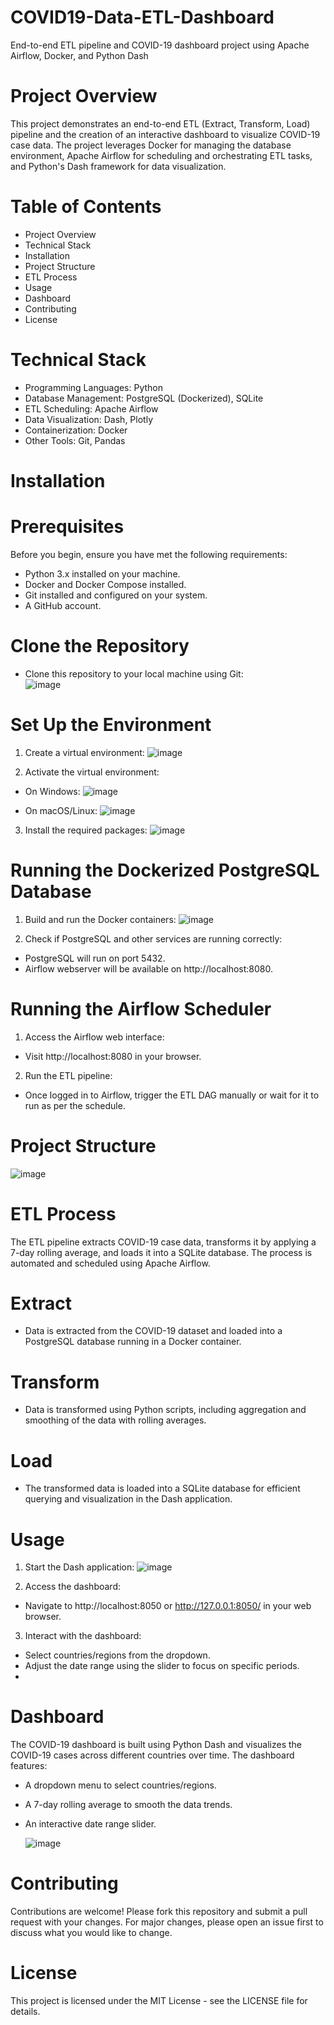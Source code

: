 # COVID19-Data-ETL-Dashboard
End-to-end ETL pipeline and COVID-19 dashboard project using Apache Airflow, Docker, and Python Dash

# Project Overview
This project demonstrates an end-to-end ETL (Extract, Transform, Load) pipeline and the creation of an interactive dashboard to visualize COVID-19 case data. The project leverages Docker for managing the database environment, Apache Airflow for scheduling and orchestrating ETL tasks, and Python's Dash framework for data visualization.

# Table of Contents
- Project Overview
- Technical Stack
- Installation
- Project Structure
- ETL Process
- Usage
- Dashboard
- Contributing
- License

# Technical Stack
- Programming Languages: Python
- Database Management: PostgreSQL (Dockerized), SQLite
- ETL Scheduling: Apache Airflow
- Data Visualization: Dash, Plotly
- Containerization: Docker
- Other Tools: Git, Pandas

# Installation
# Prerequisites
Before you begin, ensure you have met the following requirements:
- Python 3.x installed on your machine.
- Docker and Docker Compose installed.
- Git installed and configured on your system.
- A GitHub account.

# Clone the Repository
- Clone this repository to your local machine using Git:  
  ![image](https://github.com/user-attachments/assets/29a323c1-4967-4f1a-a633-c8cf7d9c9f0a)

# Set Up the Environment
1. Create a virtual environment:
![image](https://github.com/user-attachments/assets/9d9207f7-bdfe-477c-aca0-aef061af3014)

3. Activate the virtual environment:
- On Windows:
![image](https://github.com/user-attachments/assets/490a02af-125a-435d-8e91-58b8ed143e37)

- On macOS/Linux:
 ![image](https://github.com/user-attachments/assets/3cca524f-b6cf-4cfb-8835-b07efa5182ee)

3. Install the required packages:
  ![image](https://github.com/user-attachments/assets/9250e525-7b8f-4d6a-b9f0-f3e568d3df15)

# Running the Dockerized PostgreSQL Database
1. Build and run the Docker containers:
![image](https://github.com/user-attachments/assets/a132c3b9-63d9-4fec-9cf7-09cc34f74bda)

3. Check if PostgreSQL and other services are running correctly:
- PostgreSQL will run on port 5432.
- Airflow webserver will be available on http://localhost:8080.

# Running the Airflow Scheduler
1. Access the Airflow web interface:
- Visit http://localhost:8080 in your browser.
2. Run the ETL pipeline:
- Once logged in to Airflow, trigger the ETL DAG manually or wait for it to run as per the schedule.

# Project Structure
  ![image](https://github.com/user-attachments/assets/eddd0a3a-20be-43b1-b4fc-527d60f2805a)

# ETL Process
The ETL pipeline extracts COVID-19 case data, transforms it by applying a 7-day rolling average, and loads it into a SQLite database. The process is automated and scheduled using Apache Airflow.

# Extract
- Data is extracted from the COVID-19 dataset and loaded into a PostgreSQL database running in a Docker container.
# Transform
- Data is transformed using Python scripts, including aggregation and smoothing of the data with rolling averages.
# Load
- The transformed data is loaded into a SQLite database for efficient querying and visualization in the Dash application.

# Usage
1. Start the Dash application:
![image](https://github.com/user-attachments/assets/3aa02e25-0aae-48a5-8b1c-93b10fefb771)

2. Access the dashboard:
- Navigate to http://localhost:8050 or http://127.0.0.1:8050/ in your web browser.

3. Interact with the dashboard:
- Select countries/regions from the dropdown.
- Adjust the date range using the slider to focus on specific periods.
- 
# Dashboard
The COVID-19 dashboard is built using Python Dash and visualizes the COVID-19 cases across different countries over time. The dashboard features:

- A dropdown menu to select countries/regions.
- A 7-day rolling average to smooth the data trends.
- An interactive date range slider.

  ![image](https://github.com/user-attachments/assets/63368452-b1c0-45f1-9afd-bdb8799baaaf)

# Contributing
Contributions are welcome! Please fork this repository and submit a pull request with your changes. For major changes, please open an issue first to discuss what you would like to change.

# License
This project is licensed under the MIT License - see the LICENSE file for details.
